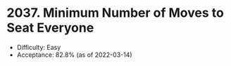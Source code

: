 # 2037. Minimum Number of Moves to Seat Everyone
- Difficulty: Easy
- Acceptance: 82.8% (as of 2022-03-14)

